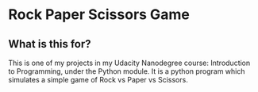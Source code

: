 # Rock Paper Scissors Game 

## What is this for?
This is one of my projects in my Udacity Nanodegree course: Introduction to Programming, under the Python module.
It is a python program which simulates a simple game of Rock vs Paper vs Scissors.
